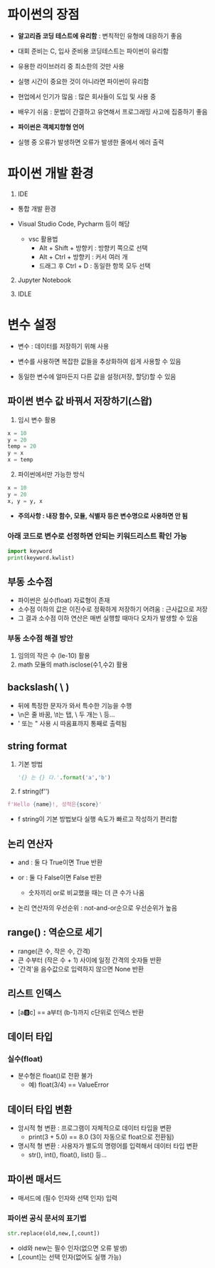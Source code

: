 # 파이썬의 장점

- __알고리즘 코딩 테스트에 유리함__ : 변칙적인 유형에 대응하기 좋음

- 대회 준비는 C, 입사 준비용 코딩테스트는 파이썬이 유리함

- 유용한 라이브러리 중 최소한의 것만 사용

- 실행 시간이 중요한 것이 아니라면 파이썬이 유리함

- 현업에서 인기가 많음 : 많은 회사들이 도입 및 사용 중

- 배우기 쉬움 : 문법이 간결하고 유연해서 프로그래밍 사고에 집중하기 좋음

- __파이썬은 객체지향형 언어__

- 실행 중 오류가 발생하면 오류가 발생한 줄에서 에러 출력

# 파이썬 개발 환경

1. IDE

- 통합 개발 환경

- Visual Studio Code, Pycharm 등이 해당

  + vsc 활용법
    + Alt + Shift + 방향키 : 방향키 쪽으로 선택
    + Alt + Ctrl + 방향키 : 커서 여러 개
    + 드래그 후 Ctrl + D : 동일한 항목 모두 선택
2. Jupyter Notebook

3. IDLE

# 변수 설정

- 변수 : 데이터를 저장하기 위해 사용

- 변수를 사용하면 복잡한 값들을 추상화하여 쉽게 사용할 수 있음

- 동일한 변수에 얼마든지 다른 값을 설정(저장, 할당)할 수 있음

## 파이썬 변수 값 바꿔서 저장하기(스왑)
1. 임시 변수 활용
```python
x = 10
y = 20
temp = 20
y = x
x = temp
```
2. 파이썬에서만 가능한 방식
```python
x = 10
y = 20
x, y = y, x
```
* __주의사항 : 내장 함수, 모듈, 식별자 등은 변수명으로 사용하면 안 됨__
  
### 아래 코드로 변수로 선정하면 안되는 키워드리스트 확인 가능
```python
import keyword
print(keyword.kwlist)
```

## 부동 소수점

- 파이썬은 실수(float) 자료형이 존재
- 소수점 이하의 값은 이진수로 정확하게 저장하기 어려움 : 근사값으로 저장
- 그 결과 소수점 이하 연산은 매번 실행할 때마다 오차가 발생할 수 있음

### 부동 소수점 해결 방안

1. 임의의 작은 수 (le-10) 활용
2. math 모듈의 math.isclose(수1,수2) 활용

## backslash( \ )

- 뒤에 특정한 문자가 와서 특수한 기능을 수행
- \n은 줄 바꿈, \t는 탭, \ 두 개는 \ 등...
- \' 또는 \" 사용 시 따옴표까지 통째로 출력됨

## string format

1. 기본 방법

   ```python
   '{} 는 {} 다.'.format('a','b')
   ```

2. f string(f'')

```python
f'Hello {name}!, 성적은{score}'
```
- f string이 기본 방법보다 실행 속도가 빠르고 작성하기 편리함

## 논리 연산자

- and : 둘 다 True이면 True 반환
- or : 둘 다 False이면 False 반환
    - 숫자끼리 or로 비교했을 때는 더 큰 수가 나옴

- 논리 연산자의 우선순위 : not-and-or순으로 우선순위가 높음

## range() : 역순으로 세기

- range(큰 수, 작은 수, 간격)
- 큰 수부터 (작은 수 + 1) 사이에 일정 간격의 숫자들 반환
- '간격'을 음수값으로 입력하지 않으면 None 반환

## 리스트 인덱스

- [a:b:c] == a부터 (b-1)까지 c단위로 인덱스 반환

## 데이터 타입

### 실수(float)

- 분수형은 float()로 전환 불가
    - 예) float(3/4) == ValueError

## 데이터 타입 변환

- 암시적 형 변환 : 프로그램이 자체적으로 데이터 타입을 변환
    - print(3 + 5.0) == 8.0 (3이 자동으로 float으로 전환됨)
- 명시적 형 변환 : 사용자가 별도의 명령어를 입력해서 데이터 타입 변환
    - str(), int(), float(), list() 등...

## 파이썬 매서드

- 매서드에 (필수 인자와 선택 인자) 입력

### 파이썬 공식 문서의 표기법

```python
str.replace(old,new,[,count])
```

- old와 new는 필수 인자(없으면 오류 발생)
- [,count]는 선택 인자(없어도 실행 가능)